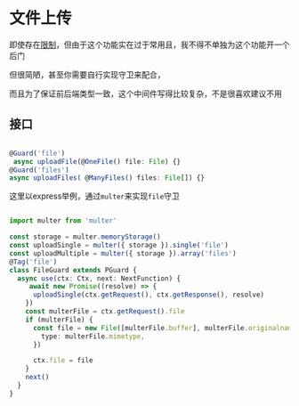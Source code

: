 # 文件上传
即使存在[限制](../must-know/limit.md)，但由于这个功能实在过于常用且，我不得不单独为这个功能开一个后门

但很简陋，甚至你需要自行实现守卫来配合，

而且为了保证前后端类型一致，这个中间件写得比较复杂，不是很喜欢建议不用

## 接口
```ts

@Guard('file')
 async uploadFile(@OneFile() file: File) {}
@Guard('files')
async uploadFiles( @ManyFiles() files: File[]) {}
```

这里以express举例，通过`multer`来实现`file`守卫
```ts

import multer from 'multer'

const storage = multer.memoryStorage()
const uploadSingle = multer({ storage }).single('file')
const uploadMultiple = multer({ storage }).array('files')
@Tag('file')
class FileGuard extends PGuard {
  async use(ctx: Ctx, next: NextFunction) {
     await new Promise((resolve) => {
      uploadSingle(ctx.getRequest(), ctx.getResponse(), resolve)
    })
    const multerFile = ctx.getRequest().file
    if (multerFile) {
      const file = new File([multerFile.buffer], multerFile.originalname, {
        type: multerFile.mimetype,
      })

      ctx.file = file
    }
    next() 
  }
}
```

